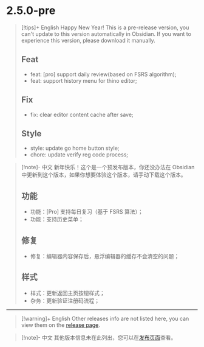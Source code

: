 # 2.5.0-pre

> [!tips]+ English
> Happy New Year! This is a pre-release version, you can't update to this version automatically in Obsidian. If you want to experience this version, please download it manually.
>
> ## Feat
>
> - feat: [pro] support daily review(based on FSRS algorithm);
> - feat: support history menu for thino editor;
>
> ## Fix
>
> - fix: clear editor content cache after save;
>
> ## Style
>
> - style: update go home button style;
> - chore: update verify reg code process;

> [!note]- 中文
> 新年快乐！这个是一个预发布版本，你还没办法在 Obsidian 中更新到这个版本，如果你想要体验这个版本，请手动下载这个版本。
>
> ## 功能
>
> - 功能：[Pro] 支持每日复习（基于 FSRS 算法）；
> - 功能：支持历史菜单；
>
> ## 修复
>
> - 修复：编辑器内容保存后，悬浮编辑器的缓存不会清空的问题；
>
> ## 样式
>
> - 样式：更新返回主页按钮样式；
> - 杂务：更新验证注册码流程；

---

> [!warning]+ English
> Other releases info are not listed here, you can view them on the [release page](https://github.com/Quorafind/Obsidian-Thino/blob/main/CHANGELOG_ARCHIVE.md).

> [!note]- 中文
> 其他版本信息未在此列出，您可以在[发布页面](https://github.com/Quorafind/Obsidian-Thino/blob/main/CHANGELOG_ARCHIVE.md)查看。

